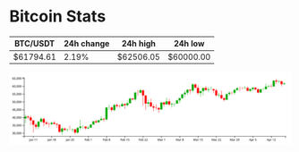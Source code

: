 # Bitcoin Stats

BTC/USDT|24h change|24h high|24h low|
|---|---|---|---|
|$61794.61|2.19%|$62506.05|$60000.00|

<img src="./chart.svg">
